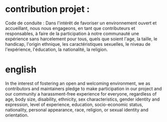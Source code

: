 # contribution projet :

Code de conduite :
Dans l'intérêt de favoriser un environnement ouvert et accueillant, nous nous engageons, en tant que contributeurs et
responsables, à faire de la participation à notre communauté une expérience sans harcelement pour tous, quels que soient
l'age, la taille, le handicap, l'origin ethnique, les caractéristiques sexuelles, le niveau de l'expérience,
l'éducation, la nationalité, la religion.

# english
In the interest of fostering an open and welcoming environment, we as contributors and maintainers pledge to make
participation in our project and our community a harassment-free experience for everyone, regardless of age, body size,
disability, ethnicity, sex characteristics, gender identity and expression, level of experience, education,
socio-economic status, nationality, personal appearance, race, religion, or sexual identity and orientation.